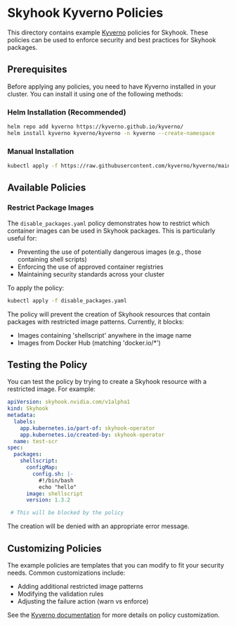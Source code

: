 # Skyhook Kyverno Policies

This directory contains example [Kyverno](https://kyverno.io/) policies for Skyhook. These policies can be used to enforce security and best practices for Skyhook packages.

## Prerequisites

Before applying any policies, you need to have Kyverno installed in your cluster. You can install it using one of the following methods:

### Helm Installation (Recommended) 

```bash
helm repo add kyverno https://kyverno.github.io/kyverno/
helm install kyverno kyverno/kyverno -n kyverno --create-namespace
```

### Manual Installation

```bash
kubectl apply -f https://raw.githubusercontent.com/kyverno/kyverno/main/definitions/install.yaml
```

## Available Policies

### Restrict Package Images
The `disable_packages.yaml` policy demonstrates how to restrict which container images can be used in Skyhook packages. This is particularly useful for:
- Preventing the use of potentially dangerous images (e.g., those containing shell scripts)
- Enforcing the use of approved container registries
- Maintaining security standards across your cluster

To apply the policy:

```bash
kubectl apply -f disable_packages.yaml
```

The policy will prevent the creation of Skyhook resources that contain packages with restricted image patterns. Currently, it blocks:
- Images containing 'shellscript' anywhere in the image name
- Images from Docker Hub (matching 'docker.io/*')

## Testing the Policy

You can test the policy by trying to create a Skyhook resource with a restricted image. For example:

```yaml
apiVersion: skyhook.nvidia.com/v1alpha1
kind: Skyhook
metadata:
  labels:
    app.kubernetes.io/part-of: skyhook-operator
    app.kubernetes.io/created-by: skyhook-operator
  name: test-scr
spec:
  packages:
    shellscript:
      configMap:
        config.sh: |-
          #!/bin/bash
          echo "hello"
      image: shellscript
      version: 1.3.2

 # This will be blocked by the policy
```

The creation will be denied with an appropriate error message.

## Customizing Policies

The example policies are templates that you can modify to fit your security needs. Common customizations include:
- Adding additional restricted image patterns
- Modifying the validation rules
- Adjusting the failure action (warn vs enforce)

See the [Kyverno documentation](https://kyverno.io/docs/) for more details on policy customization.

